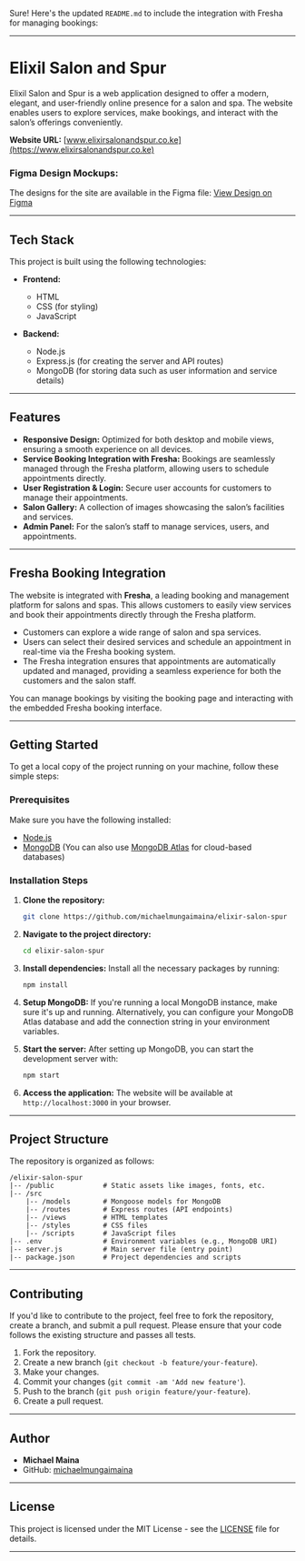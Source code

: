 Sure! Here's the updated `README.md` to include the integration with Fresha for managing bookings:

---

# Elixil Salon and Spur

Elixil Salon and Spur is a web application designed to offer a modern, elegant, and user-friendly online presence for a salon and spa. The website enables users to explore services, make bookings, and interact with the salon’s offerings conveniently.

**Website URL:** [www.elixirsalonandspur.co.ke](https://www.elixirsalonandspur.co.ke)

### Figma Design Mockups:
The designs for the site are available in the Figma file:
[View Design on Figma](https://www.figma.com/design/heA8uBM3GA2b8BM2yEMC1t/ELIXIL-SITE?node-id=2006-3&t=E940hXaPLOyrNzgL-1)

---

## Tech Stack

This project is built using the following technologies:

- **Frontend:** 
  - HTML
  - CSS (for styling)
  - JavaScript

- **Backend:**
  - Node.js
  - Express.js (for creating the server and API routes)
  - MongoDB (for storing data such as user information and service details)

---

## Features

- **Responsive Design:** Optimized for both desktop and mobile views, ensuring a smooth experience on all devices.
- **Service Booking Integration with Fresha:** Bookings are seamlessly managed through the Fresha platform, allowing users to schedule appointments directly.
- **User Registration & Login:** Secure user accounts for customers to manage their appointments.
- **Salon Gallery:** A collection of images showcasing the salon’s facilities and services.
- **Admin Panel:** For the salon’s staff to manage services, users, and appointments.

---

## Fresha Booking Integration

The website is integrated with **Fresha**, a leading booking and management platform for salons and spas. This allows customers to easily view services and book their appointments directly through the Fresha platform.

- Customers can explore a wide range of salon and spa services.
- Users can select their desired services and schedule an appointment in real-time via the Fresha booking system.
- The Fresha integration ensures that appointments are automatically updated and managed, providing a seamless experience for both the customers and the salon staff.

You can manage bookings by visiting the booking page and interacting with the embedded Fresha booking interface.

---

## Getting Started

To get a local copy of the project running on your machine, follow these simple steps:

### Prerequisites

Make sure you have the following installed:

- [Node.js](https://nodejs.org/)
- [MongoDB](https://www.mongodb.com/try/download/community) (You can also use [MongoDB Atlas](https://www.mongodb.com/cloud/atlas) for cloud-based databases)

### Installation Steps

1. **Clone the repository:**
   ```bash
   git clone https://github.com/michaelmungaimaina/elixir-salon-spur
   ```

2. **Navigate to the project directory:**
   ```bash
   cd elixir-salon-spur
   ```

3. **Install dependencies:**
   Install all the necessary packages by running:
   ```bash
   npm install
   ```

4. **Setup MongoDB:**
   If you're running a local MongoDB instance, make sure it's up and running. Alternatively, you can configure your MongoDB Atlas database and add the connection string in your environment variables.

5. **Start the server:**
   After setting up MongoDB, you can start the development server with:
   ```bash
   npm start
   ```

6. **Access the application:**
   The website will be available at `http://localhost:3000` in your browser.

---

## Project Structure

The repository is organized as follows:

```
/elixir-salon-spur
|-- /public            # Static assets like images, fonts, etc.
|-- /src
    |-- /models        # Mongoose models for MongoDB
    |-- /routes        # Express routes (API endpoints)
    |-- /views         # HTML templates
    |-- /styles        # CSS files
    |-- /scripts       # JavaScript files
|-- .env               # Environment variables (e.g., MongoDB URI)
|-- server.js          # Main server file (entry point)
|-- package.json       # Project dependencies and scripts
```

---

## Contributing

If you'd like to contribute to the project, feel free to fork the repository, create a branch, and submit a pull request. Please ensure that your code follows the existing structure and passes all tests.

1. Fork the repository.
2. Create a new branch (`git checkout -b feature/your-feature`).
3. Make your changes.
4. Commit your changes (`git commit -am 'Add new feature'`).
5. Push to the branch (`git push origin feature/your-feature`).
6. Create a pull request.

---

## Author

- **Michael Maina**
- GitHub: [michaelmungaimaina](https://github.com/michaelmungaimaina)

---

## License

This project is licensed under the MIT License - see the [LICENSE](LICENSE) file for details.

---